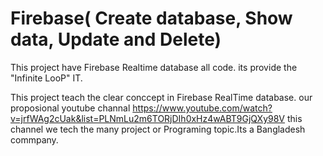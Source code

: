 Firebase( Create database, Show data, Update and Delete)
========================================================

This project have Firebase Realtime database all code. its provide the "Infinite LooP" IT.

This project teach the clear conccept in Firebase RealTime database. our proposional youtube channal https://www.youtube.com/watch?v=jrfWAg2cUak&list=PLNmLu2m6TORjDIh0xHz4wABT9GjQXy98V this channel we tech the many project or Programing topic.Its a Bangladesh commpany.

